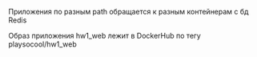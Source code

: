 Приложения по разным path обращается к разным контейнерам с бд Redis

Образ приложения hw1_web лежит в DockerHub по тегу playsocool/hw1_web
